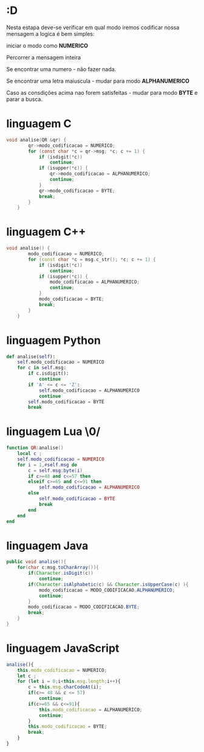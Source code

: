 # :D
Nesta estapa deve-se verificar em qual modo iremos codificar nossa mensagem
a logica é bem simples:
<p  align="justify" > iniciar o modo como <b>NUMERICO</b></p>
<p  align="justify">Percorrer a mensagem inteira</p>
<p  align="justify">Se encontrar uma numero - não fazer nada.</p>
<p  align="justify">Se encontrar uma letra maiuscula - mudar para modo <b>ALPHANUMERICO</b></p>
<p  align="justify">Caso as consdições acima nao forem satisfeitas - mudar para modo <b>BYTE</b> e parar a busca.</p>




# linguagem C
```C
void analise(QR &qr) {
        qr->modo_codificacao = NUMERICO;
        for (const char *c = qr->msg; *c; c += 1) {
            if (isdigit(*c))
                continue;
            if (isupper(*c)) {
                qr->modo_codificacao = ALPHANUMERICO;
                continue;
            }
            qr->modo_codificacao = BYTE;
            break;
        }
    }
```
# linguagem C++ 
```Cpp
void analise() {
        modo_codificacao = NUMERICO;
        for (const char *c = msg.c_str(); *c; c += 1) {
            if (isdigit(*c))
                continue;
            if (isupper(*c)) {
                modo_codificacao = ALPHANUMERICO;
                continue;
            }
            modo_codificacao = BYTE;
            break;
        }
    }
```
# linguagem Python
```Python
def analise(self):
    self.modo_codificacao = NUMERICO
    for c in self.msg:
        if c.isdigit():
            continue
        if 'A' <= c <= 'Z':
            self.modo_codificacao = ALPHANUMERICO
            continue
        self.modo_codificacao = BYTE
        break

```
# linguagem Lua \0/
```lua
function QR:analise()
    local c ;
    self.modo_codificacao = NUMERICO
    for i = 1,#self.msg do
        c = self.msg:byte(i)
        if c>=48 and c<=57 then
        elseif c>=65 and c<=91 then
            self.modo_codificacao = ALPHANUMERICO
        else
            self.modo_codificacao = BYTE
            break
        end
    end
end

```
# linguagem Java
```Java
public void analise(){
    for(char c:msg.toCharArray()){
        if(Character.isDigit(c))
            continue;
        if(Character.isAlphabetic(c) && Character.isUpperCase(c) ){
            modo_codificacao = MODO_CODIFICACAO.ALPHANUMERICO;
        	continue;
        }
        modo_codificacao = MODO_CODIFICACAO.BYTE;
    	break;
    }
}
```
# linguagem JavaScript
```javaScript
analise(){
    this.modo_codificacao = NUMERICO;
    let c ;
    for (let i = 0;i<this.msg.length;i++){
        c = this.msg.charCodeAt(i);
        if(c>= 48 && c <= 57)
            continue;
        if(c>=65 && c<=91){
            this.modo_codificacao = ALPHANUMERICO;
            continue;
        }
        this.modo_codificacao = BYTE;
        break;
    }
}
```
